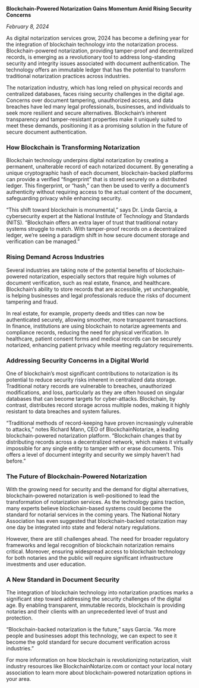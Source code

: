 **Blockchain-Powered Notarization Gains Momentum Amid Rising Security Concerns**

*February 8, 2024*

As digital notarization services grow, 2024 has become a defining year for the integration of blockchain technology into the notarization process. Blockchain-powered notarization, providing tamper-proof and decentralized records, is emerging as a revolutionary tool to address long-standing security and integrity issues associated with document authentication. The technology offers an immutable ledger that has the potential to transform traditional notarization practices across industries.

The notarization industry, which has long relied on physical records and centralized databases, faces rising security challenges in the digital age. Concerns over document tampering, unauthorized access, and data breaches have led many legal professionals, businesses, and individuals to seek more resilient and secure alternatives. Blockchain’s inherent transparency and tamper-resistant properties make it uniquely suited to meet these demands, positioning it as a promising solution in the future of secure document authentication.

### How Blockchain is Transforming Notarization

Blockchain technology underpins digital notarization by creating a permanent, unalterable record of each notarized document. By generating a unique cryptographic hash of each document, blockchain-backed platforms can provide a verified “fingerprint” that is stored securely on a distributed ledger. This fingerprint, or “hash,” can then be used to verify a document’s authenticity without requiring access to the actual content of the document, safeguarding privacy while enhancing security.

“This shift toward blockchain is monumental,” says Dr. Linda Garcia, a cybersecurity expert at the National Institute of Technology and Standards (NITS). “Blockchain offers an extra layer of trust that traditional notary systems struggle to match. With tamper-proof records on a decentralized ledger, we’re seeing a paradigm shift in how secure document storage and verification can be managed.”

### Rising Demand Across Industries

Several industries are taking note of the potential benefits of blockchain-powered notarization, especially sectors that require high volumes of document verification, such as real estate, finance, and healthcare. Blockchain’s ability to store records that are accessible, yet unchangeable, is helping businesses and legal professionals reduce the risks of document tampering and fraud. 

In real estate, for example, property deeds and titles can now be authenticated securely, allowing smoother, more transparent transactions. In finance, institutions are using blockchain to notarize agreements and compliance records, reducing the need for physical verification. In healthcare, patient consent forms and medical records can be securely notarized, enhancing patient privacy while meeting regulatory requirements.

### Addressing Security Concerns in a Digital World

One of blockchain’s most significant contributions to notarization is its potential to reduce security risks inherent in centralized data storage. Traditional notary records are vulnerable to breaches, unauthorized modifications, and loss, particularly as they are often housed on singular databases that can become targets for cyber-attacks. Blockchain, by contrast, distributes record storage across multiple nodes, making it highly resistant to data breaches and system failures.

“Traditional methods of record-keeping have proven increasingly vulnerable to attacks,” notes Richard Mann, CEO of BlockchainNotarize, a leading blockchain-powered notarization platform. “Blockchain changes that by distributing records across a decentralized network, which makes it virtually impossible for any single entity to tamper with or erase documents. This offers a level of document integrity and security we simply haven’t had before.”

### The Future of Blockchain-Powered Notarization

With the growing need for security and the demand for digital alternatives, blockchain-powered notarization is well-positioned to lead the transformation of notarization services. As the technology gains traction, many experts believe blockchain-based systems could become the standard for notarial services in the coming years. The National Notary Association has even suggested that blockchain-backed notarization may one day be integrated into state and federal notary regulations.

However, there are still challenges ahead. The need for broader regulatory frameworks and legal recognition of blockchain notarization remains critical. Moreover, ensuring widespread access to blockchain technology for both notaries and the public will require significant infrastructure investments and user education.

### A New Standard in Document Security

The integration of blockchain technology into notarization practices marks a significant step toward addressing the security challenges of the digital age. By enabling transparent, immutable records, blockchain is providing notaries and their clients with an unprecedented level of trust and protection.

“Blockchain-backed notarization is the future,” says Garcia. “As more people and businesses adopt this technology, we can expect to see it become the gold standard for secure document verification across industries.”

For more information on how blockchain is revolutionizing notarization, visit industry resources like BlockchainNotarize.com or contact your local notary association to learn more about blockchain-powered notarization options in your area.
